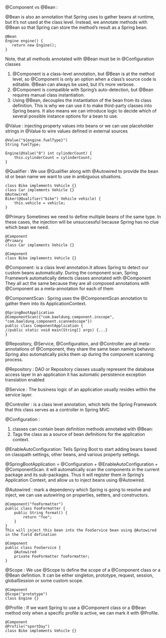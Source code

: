 @Component vs @Bean :

@Bean is also an annotation that Spring uses to gather beans at runtime, but it’s not used at the class level. Instead, we annotate methods with @Bean so that Spring can store the method’s result as a Spring bean.
        
    @Bean
    Engine engine() {
       return new Engine();
    }
Note, that all methods annotated with @Bean must be in @Configuration classes

1. @Component is a class-level annotation, but @Bean is at the method level, so @Component is only an option when a class’s source code is editable. @Bean can always be used, but it’s more verbose.
2. @Component is compatible with Spring’s auto-detection, but @Bean requires manual class instantiation.
3. Using @Bean, decouples the instantiation of the bean from its class definition. This is why we can use it to make third-party classes into Spring beans. It also means we can introduce logic to decide which of several possible instance options for a bean to use.


@Value : injecting property values into beans or we can use placeholder strings in @Value to wire values defined in external sources
        
    @Value("${engine.fuelType}")
    String fuelType;    
    
    Engine(@Value("8") int cylinderCount) {
        this.cylinderCount = cylinderCount;
    }

@Qualifier : We use @Qualifier along with @Autowired to provide the bean id or bean name we want to use in ambiguous situations.
    
    class Bike implements Vehicle {}
    class Car implements Vehicle {}
    @Autowired
    Biker(@Qualifier("bike") Vehicle vehicle) {
        this.vehicle = vehicle;
    }

@Primary
Sometimes we need to define multiple beans of the same type. In these cases, the injection will be unsuccessful because Spring has no clue which bean we need.
    
    @Component
    @Primary
    class Car implements Vehicle {}
    
    @Component
    class Bike implements Vehicle {}

@Component: is a class level annotation.It allows Spring to detect our custom beans automatically. During the component scan, Spring Framework automatically detects classes annotated with @Component
They all act the same because they are all composed annotations with @Component as a meta-annotation for each of them

@ComponentScan : Spring uses the @ComponentScan annotation to gather them into its ApplicationContext.

    @SpringBootApplication
    @ComponentScan({"com.baeldung.component.inscope", "com.baeldung.component.scannedscope"})
    public class ComponentApplication {
    //public static void main(String[] args) {...}
    }

@Repository, @Service, @Configuration, and @Controller are all meta-annotations of @Component, they share the same bean naming behavior. Spring also automatically picks them up during the component scanning process.

@Repository : DAO or Repository classes usually represent the database access layer in an application it has automatic persistence exception translation enabled

@Service : The business logic of an application usually resides within the service layer.

@Controller : is a class level annotation, which tells the Spring Framework that this class serves as a controller in Spring MVC

@Configuration : 
1. classes can contain bean definition methods annotated with @Bean:
2. Tags the class as a source of bean definitions for the application context.

@EnableAutoConfiguration: Tells Spring Boot to start adding beans based on classpath settings, other beans, and various property settings.

@SpringBootApplication = @Configuration + @EnableAutoConfiguration + @ComponentScan.
it will automatically scan the components in the current package and its sub-packages. Thus it will register them in Spring’s Application Context, and allow us to inject beans using @Autowired.

@Autowired : mark a dependency which Spring is going to resolve and inject, we can use autowiring on properties, setters, and constructors.


    @Component("fooFormatter")
    public class FooFormatter {
        public String format() {
            return "foo";
        }
    }
    This will inject this bean into the FooService bean using @Autowired in the field defination
    
    @Component
    public class FooService {  
        @Autowired
        private FooFormatter fooFormatter;
    }

@Scope : We use @Scope to define the scope of a @Component class or a @Bean definition. It can be either singleton, prototype, request, session, globalSession or some custom scope.
        
    @Component
    @Scope("prototype")
    class Engine {}

@Profile : If we want Spring to use a @Component class or a @Bean method only when a specific profile is active, we can mark it with @Profile.
    
    @Component
    @Profile("sportDay")
    class Bike implements Vehicle {}

